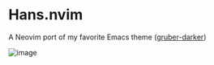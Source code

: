 # Hans.nvim

A Neovim port of my favorite Emacs theme ([gruber-darker](https://github.com/rexim/gruber-darker-theme))

![image](https://github.com/user-attachments/assets/df71e197-44c2-4af5-993b-ce48cacbb191)
